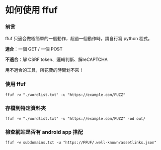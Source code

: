 # 如何使用 ffuf

### 前言
ffuf 只適合做極簡單的一個動作，超過一個動作時，請自行寫 python 程式。

**適合**：一個 GET / 一個 POST

**不適合**：解 CSRF token、邏輯判斷、解reCAPTCHA

用不適合的工具，所花費的時間划不來！

### 使用 ffuf
```
ffuf -w "./wordlist.txt" -u "https://example.com/FUZZ"
```

### 存檔到特定資料夾
```
ffuf -w "./wordlist.txt" -u "https://example.com/FUZZ" -od out/
```

### 檢查網站是否有 android app 搭配
```
ffuf -w subdomains.txt -u "https://FFUF/.well-known/assetlinks.json"
```
